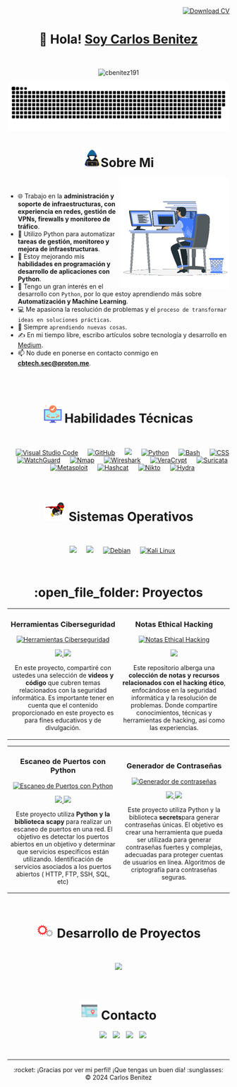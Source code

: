 <p align="right">
    <a href="https://drive.google.com/uc?export=download&id=1Y_Z9VnWztuAD42yNHfKhUBOJSSWS0dJ3" download="CV_CarlosBenitez.pdf">
        <img src="https://img.shields.io/badge/Descargar%20CV-%23007BFF.svg?style=plastic&logo=download&logoColor=white" alt="Download CV" height="30px" width="160px" />
    </a>
</p>


<!-- Welcome profile -->
<div align="center">
<h1 align="center">👋 Hola! <a href="https://cbenitez.net">Soy Carlos Benitez</a></h1>
</div>

<!-- Profile views -->
<br>
<p align = "center">
	<img src="https://komarev.com/ghpvc/?username=cbenitez191&label=Profile%20views&color=brightgreen&style=plastic?" alt="cbenitez191" height=20px, width=140px/> 
</p>
<p align = "center">
	<img src = "https://github.com/cbenitez191/cbenitez191/blob/main/img/github-contribution-grid-snake.svg?" alt = "Snake Game"/>
</p>

<!-- About Me -->

<h1 align="center"><img src = "https://github.com/cbenitez191/cbenitez191/blob/main/img/about_me.gif?raw=true" width = 40px></picture>Sobre Mi</h1>

<picture> <img align="right" src="https://github.com/cbenitez191/cbenitez191/blob/main/img/Right_Side.gif?raw=true" width = 250px></picture>

<br>

- 🌐 Trabajo en la **administración y soporte de infraestructuras, con experiencia en redes, gestión de VPNs, firewalls y monitoreo de tráfico**.
- 🐍 Utilizo Python para automatizar **tareas de gestión, monitoreo y mejora de infraestructuras**.
- 🌱 Estoy mejorando mis **habilidades en programación y desarrollo de aplicaciones con Python**.
- 🔭 Tengo un gran interés en el desarrollo con `Python`, por lo que estoy aprendiendo más sobre **Automatización y Machine Learning**.
- 💻 Me apasiona la resolución de problemas y el `proceso de transformar ideas en soluciones prácticas`.
- 📝 Siempre `aprendiendo nuevas cosas`.
- ✍️ En mi tiempo libre, escribo artículos sobre tecnología y desarrollo en [Medium](https://medium.com/@cbenitez191).
- 📫 No dude en ponerse en contacto conmigo en **cbtech.sec@proton.me**.



<br><br>

<!-- Tools & Software -->

<h1 align="center"><picture> <img src = "https://github.com/cbenitez191/cbenitez191/blob/main/img/software.png?raw=true" width = 40px>  </picture> Habilidades Técnicas</h1>
 <br>
 
<p align="center">
  &emsp;
    <a href="https://code.visualstudio.com/">
    <img src="https://img.shields.io/badge/Visual%20Studio%20Code-%23007ACC.svg?style=plastic&logo=visual-studio-code&logoColor=white" alt="Visual Studio Code"></a>
  &emsp;
    <a href="#"><img alt="GitHub" src="https://img.shields.io/badge/github-%23181717.svg?style=plastic&logo=github&logoColor=white"></a>
  &emsp;
    <a href="#"><img src="https://img.shields.io/badge/mysql-%234479A1.svg?&style=plastic&logo=mysql&logoColor=white"/></a>
  &emsp;
    <a href="https://www.python.org/">
    <img alt="Python" src="https://img.shields.io/badge/Python-%233B77A0.svg?style=plastic&logo=python&logoColor=white"></a>
  &emsp;
    <a href="https://www.gnu.org/software/bash/">
    <img alt="Bash" src="https://img.shields.io/badge/Bash-%234EAA27.svg?style=plastic&logo=gnu-bash&logoColor=white"></a> 
  &emsp;
    <a href="https://www.w3.org/Style/CSS/">
    <img alt="CSS" src="https://img.shields.io/badge/CSS-%231572B6.svg?style=plastic&logo=css3&logoColor=white"></a>
  &emsp;
    <a href="https://www.watchguard.com/">
    <img src="https://img.shields.io/badge/WatchGuard-%23D92D2A.svg?style=plastic&logo=watchguard&logoColor=white" alt="WatchGuard"></a>
  &emsp;	
    <a href="https://nmap.org/">
    <img alt="Nmap" src="https://img.shields.io/badge/Nmap-%23F6F22D.svg?style=plastic&logo=nmap&logoColor=black"></a>
  &emsp;
     <a href="https://www.wireshark.org/">
    <img alt="Wireshark" src="https://img.shields.io/badge/Wireshark-%232C5C93.svg?style=plastic&logo=wireshark&logoColor=white"></a>
  &emsp;
     <a href="https://www.veracrypt.fr/en/Home.html">
    <img alt="VeraCrypt" src="https://img.shields.io/badge/VeraCrypt-%233D5B9A.svg?style=plastic&logo=veracrypt&logoColor=white"></a>
  &emsp;
     <a href="https://suricata-ids.org/">
    <img alt="Suricata" src="https://img.shields.io/badge/Suricata-%23B22B27.svg?style=plastic&logo=suricata&logoColor=white"></a>
  &emsp;
     <a href="https://www.metasploit.com/">
    <img alt="Metasploit" src="https://img.shields.io/badge/Metasploit-%23000C0C.svg?style=plastic&logo=metasploit&logoColor=white"></a>
  &emsp;
<a href="https://github.com/hashcat/hashcat">
    <img src="https://img.shields.io/badge/Hashcat-%23D92D2A.svg?style=plastic" alt="Hashcat"></a>
  &emsp;
<a href="https://github.com/sullo/nikto">
    <img src="https://img.shields.io/badge/Nikto-%23D92D2A.svg?style=plastic" alt="Nikto"></a>
  &emsp;
<a href="https://github.com/vanhauser-thc/thc-hydra">
    <img src="https://img.shields.io/badge/Hydra-%23D92D2A.svg?style=plastic" alt="Hydra"></a>
</p>
<br>

<!-- Operating systems -->

 <h1 align="center"><picture> <img src = "https://github.com/cbenitez191/cbenitez191/blob/main/img/OS.gif?raw=true" width = 50px>  </picture>Sistemas Operativos</h1>
 <br>
 
<p align="center">
  &emsp;
    <a href="#"><img src="https://img.shields.io/badge/Windows Server-0078D6?style=plastic&logo=windows&logoColor=white"></a>
  &emsp;
    <a href="#"><img src="https://img.shields.io/badge/Ubuntu Server-E95420?style=plastic&logo=ubuntu&logoColor=white"></a>
  &emsp;
    <a href="https://www.debian.org/">
    <img src="https://img.shields.io/badge/Debian-A81D24?style=plastic&logo=debian&logoColor=white" alt="Debian"></a>
  &emsp;
    <a href="https://www.kali.org/">
    <img src="https://img.shields.io/badge/Kali%20Linux-557C94?style=plastic&logo=kalilinux&logoColor=white" alt="Kali Linux"></a>
</p>
<br>

<!-- My Repositories -->

<h1 align="center">:open_file_folder: Proyectos</h1>

<table>
<tr>
<td width="50%">
<h3 align="center">Herramientas Ciberseguridad</h3>
<div align="center">
<a href="https://www.youtube.com/@Cbtech_Sec" target="_blank"><img src="./img/Herramientas.JPG" width="400" alt="Herramientas Ciberseguridad"></a>
<p>
<a href="https://github.com/cbenitez191/Ciberseguridad" target="_blank">
  <img src="https://img.shields.io/badge/CÓDIGO-FFA500?style=for-the-badge&logo=github&logoColor=black">
</a>
<a href="https://www.youtube.com/@Cbtech_Sec" target="_blank">
  <img src="https://img.shields.io/badge/-Youtube-FF0000?style=for-the-badge&logo=youtube&logoColor=white">
</a>
</p>
<p>En este proyecto, compartiré con ustedes una selección de <strong>videos y código</strong> que cubren temas relacionados con la seguridad informática. Es importante tener en cuenta que el contenido proporcionado en este proyecto es para fines educativos y de divulgación.
</div>                                                                                      
</td>

<td width="50%">
<h3 align="center">Notas Ethical Hacking</h3>
<div align="center">                                       
<a href="https://github.com/cbenitez191/NotasEticalHacking" target="_blank"><img src="./img/Notas-hacking.JPG" width="400" alt="Notas Ethical Hacking"></a>
<br>
<p>
<a href="https://github.com/cbenitez191/NotasEticalHacking" target="_blank">
  <img src="https://img.shields.io/badge/CÓDIGO-FFA500?style=for-the-badge&logo=github&logoColor=black">
</a>
</p>
</p>Este repositorio alberga una <strong>colección de notas y recursos relacionados con el hacking ético</strong>, enfocándose en la seguridad informática y la resolución de problemas. Donde compartire conocimientos, técnicas y herramientas de hacking, así como las experiencias.</p>
</div>                                                             
</table>                                                                                 
</div>
</td>


<table>
<tr>
<td width="50%">
<h3 align="center">Escaneo de Puertos con Python</h3>
<div align="center">
<a href="https://www.youtube.com/@Cbtech_Sec" target="_blank"><img src="./img/Escaneo-puertos.JPG" width="400" alt="Escaneo de Puertos con Python"></a>
<p>
<a href="https://github.com/cbenitez191/Escaneo-de-Puertos" target="_blank">
  <img src="https://img.shields.io/badge/CÓDIGO-FFA500?style=for-the-badge&logo=github&logoColor=black">
</a>
<a href="https://www.youtube.com/@Cbtech_Sec" target="_blank">
  <img src="https://img.shields.io/badge/-Youtube-FF0000?style=for-the-badge&logo=youtube&logoColor=white">
</a>
</p>
<p>Este proyecto utiliza <strong>Python y la biblioteca scapy </strong>para realizar un escaneo de puertos en una red. El objetivo es detectar los puertos abiertos en un objetivo y determinar que servicios especificos están utilizando. Identificación de servicios asociados a los puertos abiertos ( HTTP, FTP, SSH, SQL, etc)</p>
</div>
                                                                                      
</td>       

<td width="50%">
<h3 align="center">Generador de Contraseñas</h3>
<div align="center">
<a href="https://www.youtube.com/@Cbtech_Sec" target="_blank"><img src="./img/Gen-pass.JPG" width="400" alt="Generador de contraseñas"></a>
<p>
<a href="https://github.com/cbenitez191/Contrase-as-seguras" target="_blank">
  <img src="https://img.shields.io/badge/CÓDIGO-FFA500?style=for-the-badge&logo=github&logoColor=black">
</a>
<a href="https://www.youtube.com/@Cbtech_Sec" target="_blank">
  <img src="https://img.shields.io/badge/-Youtube-FF0000?style=for-the-badge&logo=youtube&logoColor=white">
</a>
</p>
<p>Este proyecto utiliza Python y la biblioteca <strong>secrets</strong>para generar contraseñas únicas. El objetivo es crear una herramienta que pueda ser utilizada para generar contraseñas fuertes y complejas, adecuadas para proteger cuentas de usuarios en línea. Algoritmos de criptografía para contraseñas seguras.</p>
</div>                                                                                   
</td>  
</table>

</div>
</details>
<br>

<!-- GitHub Analytics -->
<h1 align="center"><picture> <img src = "https://github.com/cbenitez191/cbenitez191/blob/main/img/SEuy.gif?raw=true" width = "40px">  </picture>Desarrollo de Proyectos</h1>
 <br>

<p align="center">
<a href="https://github.com/cbenitez191">
  <img height="180em" src="https://github-readme-stats-eight-theta.vercel.app/api/top-langs/?username=cbenitez191&layout=compact&langs_count=8&theme=algolia"/>
</a>
</p>


<!-- Contact with me -->
<br>
<h1 align="center"><picture> <img src = "https://github.com/cbenitez191/cbenitez191/blob/main/img/contactme.png?raw=true" width = "40px">  </picture>Contacto</h1>

<p align="center">
 <div align="center"  class="icons-social" style="margin-left: 10px;">
        <a style="margin-left: 10px;"  target="_blank" href="https://www.linkedin.com/in/cbenitez191">
			<img src="https://img.icons8.com/doodle/40/000000/linkedin--v2.png"></a>
        <a style="margin-left: 10px;" target="_blank" href="https://github.com/cbenitez191">
		<img src="https://img.icons8.com/doodle/40/000000/github--v1.png"></a>
        <a style="margin-left: 10px;" target="_blank" href="https://x.com/Cbtech_Sec">
			<img src="https://img.icons8.com/doodle/1x/twitter-squared--v2.png" ></a>
		<a style="margin-left: 10px;" target="_blank" href="https://www.youtube.com/@Cbtech_Sec">
				<img src="https://img.icons8.com/doodle/1x/youtube--v2.png" ></a>
  </div>
</p>
<br>

------

<div align="center">
  :rocket: ¡Gracias por ver mi perfil! ¡Que tengas un buen día! :sunglasses: <br/>
  &copy; 2024 Carlos Benitez
</div>

